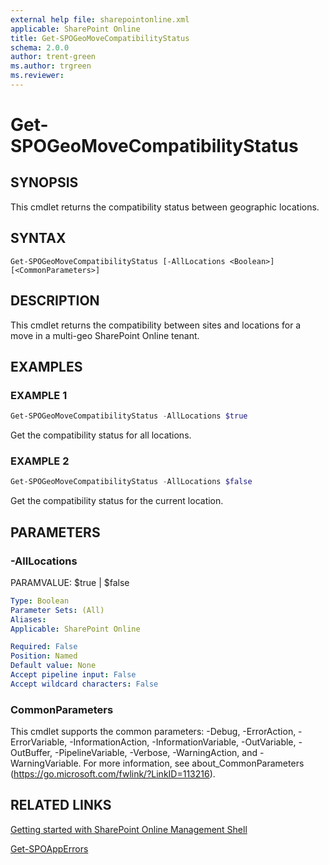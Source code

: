 ```yaml
---
external help file: sharepointonline.xml
applicable: SharePoint Online
title: Get-SPOGeoMoveCompatibilityStatus
schema: 2.0.0
author: trent-green
ms.author: trgreen
ms.reviewer:
---
```


# Get-SPOGeoMoveCompatibilityStatus

## SYNOPSIS
This cmdlet returns the compatibility status between geographic locations.


## SYNTAX

```
Get-SPOGeoMoveCompatibilityStatus [-AllLocations <Boolean>] [<CommonParameters>]
```

## DESCRIPTION
This cmdlet returns the compatibility between sites and locations for a move in a multi-geo SharePoint Online tenant.


## EXAMPLES

### EXAMPLE 1
```powershell
Get-SPOGeoMoveCompatibilityStatus -AllLocations $true
```

Get the compatibility status for all locations.

### EXAMPLE 2
```powershell
Get-SPOGeoMoveCompatibilityStatus -AllLocations $false
```

Get the compatibility status for the current location.


## PARAMETERS

### -AllLocations
PARAMVALUE: $true | $false


```yaml
Type: Boolean
Parameter Sets: (All)
Aliases: 
Applicable: SharePoint Online

Required: False
Position: Named
Default value: None
Accept pipeline input: False
Accept wildcard characters: False
```

### CommonParameters
This cmdlet supports the common parameters: -Debug, -ErrorAction, -ErrorVariable, -InformationAction, -InformationVariable, -OutVariable, -OutBuffer, -PipelineVariable, -Verbose, -WarningAction, and -WarningVariable. For more information, see about_CommonParameters (https://go.microsoft.com/fwlink/?LinkID=113216).



## RELATED LINKS

[Getting started with SharePoint Online Management Shell](https://docs.microsoft.com/powershell/sharepoint/sharepoint-online/connect-sharepoint-online?view=sharepoint-ps)

[Get-SPOAppErrors](Get-SPOAppErrors.md)


